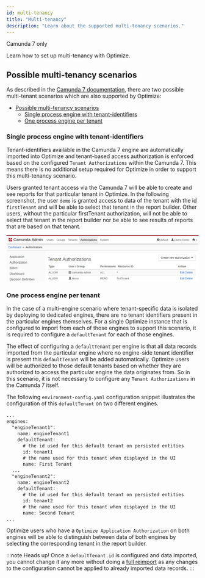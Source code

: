 ```yaml
---
id: multi-tenancy
title: "Multi-tenancy"
description: "Learn about the supported multi-tenancy scenarios."
---
```


<span class="badge badge--platform">Camunda 7 only</span>

Learn how to set up multi-tenancy with Optimize.

## Possible multi-tenancy scenarios

As described in the [Camunda 7 documentation](https://docs.camunda.org/manual/latest/user-guide/process-engine/multi-tenancy/), there are two possible multi-tenant scenarios which are also supported by Optimize:

- [Possible multi-tenancy scenarios](#possible-multi-tenancy-scenarios)
  - [Single process engine with tenant-identifiers](#single-process-engine-with-tenant-identifiers)
  - [One process engine per tenant](#one-process-engine-per-tenant)

### Single process engine with tenant-identifiers

Tenant-identifiers available in the Camunda 7 engine are automatically imported into Optimize and tenant-based access authorization is enforced based on the configured `Tenant Authorizations` within the Camunda 7. This means there is no additional setup required for Optimize in order to support this multi-tenancy scenario.

Users granted tenant access via the Camunda 7 will be able to create and see reports for that particular tenant in Optimize. In the following screenshot, the user `demo` is granted access to data of the tenant with the id `firstTenant` and will be able to select that tenant in the report builder. Other users, without the particular firstTenant authorization, will not be able to select that tenant in the report builder nor be able to see results of reports that are based on that tenant.

![Tenant Authorization](img/admin-tenant-authorization.png)

### One process engine per tenant

In the case of a multi-engine scenario where tenant-specific data is isolated by deploying to dedicated engines, there are no tenant identifiers present in the particular engines themselves. For a single Optimize instance that is configured to import from each of those engines to support this scenario, it is required to configure a `defaultTenant` for each of those engines.

The effect of configuring a `defaultTenant` per engine is that all data records imported from the particular engine where no engine-side tenant identifier is present this `defaultTenant` will be added automatically. Optimize users will be authorized to those default tenants based on whether they are authorized to access the particular engine the data originates from. So in this scenario, it is not necessary to configure any `Tenant Authorizations` in the Camunda 7 itself.

The following `environment-config.yaml` configuration snippet illustrates the configuration of this `defaultTenant` on two different engines.

```
...
engines:
  "engineTenant1":
    name: engineTenant1
    defaultTenant:
      # the id used for this default tenant on persisted entities
      id: tenant1
      # the name used for this tenant when displayed in the UI
      name: First Tenant
  ...
  "engineTenant2":
    name: engineTenant2
    defaultTenant:
      # the id used for this default tenant on persisted entities
      id: tenant2
      # the name used for this tenant when displayed in the UI
      name: Second Tenant
...
```

Optimize users who have a `Optimize Application Authorization` on both engines will be able to distinguish between data of both engines by selecting the corresponding tenant in the report builder.

:::note Heads up!
Once a `defaultTenant.id` is configured and data imported, you cannot change it any more without doing a [full reimport](./../migration-update/instructions.md#force-reimport-of-engine-data-in-optimize) as any changes to the configuration cannot be applied to already imported data records.
:::
